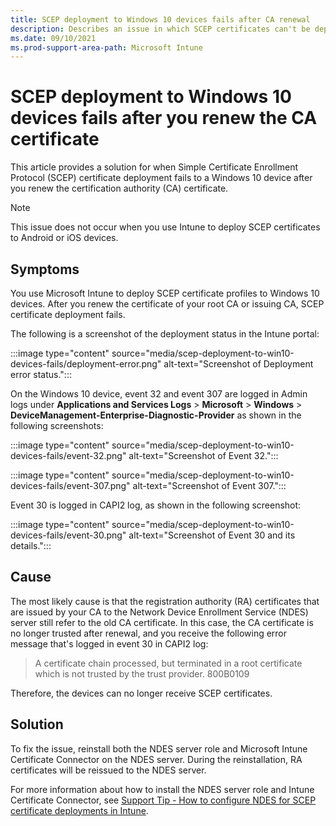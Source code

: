```yaml
---
title: SCEP deployment to Windows 10 devices fails after CA renewal
description: Describes an issue in which SCEP certificates can't be deployed to Windows 10 devices after you renew the CA certificate.
ms.date: 09/10/2021
ms.prod-support-area-path: Microsoft Intune
---
```

# SCEP deployment to Windows 10 devices fails after you renew the CA certificate

This article provides a solution for when Simple Certificate Enrollment Protocol (SCEP) certificate deployment fails to a Windows 10 device after you renew the certification authority (CA) certificate.

> [!NOTE]
> This issue does not occur when you use Intune to deploy SCEP certificates to Android or iOS devices.

## Symptoms

You use Microsoft Intune to deploy SCEP certificate profiles to Windows 10 devices. After you renew the certificate of your root CA or issuing CA, SCEP certificate deployment fails.

The following is a screenshot of the deployment status in the Intune portal:

:::image type="content" source="media/scep-deployment-to-win10-devices-fails/deployment-error.png" alt-text="Screenshot of Deployment error status.":::

On the Windows 10 device, event 32 and event 307 are logged in Admin logs under **Applications and Services Logs** > **Microsoft** > **Windows** > **DeviceManagement-Enterprise-Diagnostic-Provider** as shown in the following screenshots:

:::image type="content" source="media/scep-deployment-to-win10-devices-fails/event-32.png" alt-text="Screenshot of Event 32.":::

:::image type="content" source="media/scep-deployment-to-win10-devices-fails/event-307.png" alt-text="Screenshot of Event 307.":::

Event 30 is logged in CAPI2 log, as shown in the following screenshot:

:::image type="content" source="media/scep-deployment-to-win10-devices-fails/event-30.png" alt-text="Screenshot of Event 30 and its details.":::

## Cause

The most likely cause is that the registration authority (RA) certificates that are issued by your CA to the Network Device Enrollment Service (NDES) server still refer to the old CA certificate. In this case, the CA certificate is no longer trusted after renewal, and you receive the following error message that's logged in event 30 in CAPI2 log:

> A certificate chain processed, but terminated in a root certificate which is not trusted by the trust provider. 800B0109

Therefore, the devices can no longer receive SCEP certificates.

## Solution

To fix the issue, reinstall both the NDES server role and Microsoft Intune Certificate Connector on the NDES server. During the reinstallation, RA certificates will be reissued to the NDES server.

For more information about how to install the NDES server role and Intune Certificate Connector, see [Support Tip - How to configure NDES for SCEP certificate deployments in Intune](https://techcommunity.microsoft.com/t5/intune-customer-success/support-tip-how-to-configure-ndes-for-scep-certificate/ba-p/455125).
